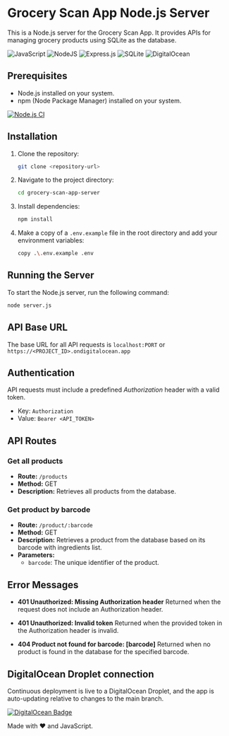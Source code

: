 # Grocery Scan App Node.js Server

This is a Node.js server for the Grocery Scan App. It provides APIs for managing grocery products using SQLite as the database.

![JavaScript](https://img.shields.io/badge/javascript-%23323330.svg?style=for-the-badge&logo=javascript&logoColor=%23F7DF1E) ![NodeJS](https://img.shields.io/badge/node.js-6DA55F?style=for-the-badge&logo=node.js&logoColor=white) ![Express.js](https://img.shields.io/badge/express.js-%23404d59.svg?style=for-the-badge&logo=express&logoColor=%2361DAFB) ![SQLite](https://img.shields.io/badge/sqlite-%2307405e.svg?style=for-the-badge&logo=sqlite&logoColor=white) ![DigitalOcean](https://img.shields.io/badge/DigitalOcean-%230167ff.svg?style=for-the-badge&logo=digitalOcean&logoColor=white)

## Prerequisites

- Node.js installed on your system.
- npm (Node Package Manager) installed on your system.

[![Node.js CI](https://github.com/adamdienes/grocery_app_server/actions/workflows/node.js.yml/badge.svg)](https://github.com/adamdienes/grocery_app_server/actions/workflows/node.js.yml)

## Installation

1. Clone the repository:

   ```bash
   git clone <repository-url>
   ```

2. Navigate to the project directory:

   ```bash
   cd grocery-scan-app-server
   ```

3. Install dependencies:

   ```bash
   npm install
   ```

4. Make a copy of a `.env.example` file in the root directory and add your environment variables:

   ```bash
   copy .\.env.example .env
   ```

## Running the Server

To start the Node.js server, run the following command:

```bash
node server.js
```

## API Base URL

The base URL for all API requests is `localhost:PORT` or `https://<PROJECT_ID>.ondigitalocean.app`

## Authentication

API requests must include a predefined _Authorization_ header with a valid token.

- Key: `Authorization`
- Value: `Bearer <API_TOKEN>`

## API Routes

### Get all products

- **Route:** `/products`
- **Method:** GET
- **Description:** Retrieves all products from the database.

### Get product by barcode

- **Route:** `/product/:barcode`
- **Method:** GET
- **Description:** Retrieves a product from the database based on its barcode with ingredients list.
- **Parameters:**
  - `barcode`: The unique identifier of the product.

## Error Messages

- **401 Unauthorized: Missing Authorization header**
  Returned when the request does not include an Authorization header.

- **401 Unauthorized: Invalid token**
  Returned when the provided token in the Authorization header is invalid.

- **404 Product not found for barcode: [barcode]**
  Returned when no product is found in the database for the specified barcode.

## DigitalOcean Droplet connection

Continuous deployment is live to a DigitalOcean Droplet, and the app is auto-updating relative to changes to the main branch.

[![DigitalOcean Badge](https://web-platforms.sfo2.cdn.digitaloceanspaces.com/WWW/Badge%201.svg)](https://www.digitalocean.com/?refcode=032964bbbea4)

Made with ❤️ and JavaScript.
